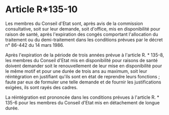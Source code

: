 # Article R*135-10

Les membres du Conseil d'Etat sont, après avis de la commission consultative, soit sur leur demande, soit d'office, mis en disponibilité pour raison de santé, après l'expiration des congés comportant l'allocation du traitement ou du demi-traitement dans les conditions prévues par le décret n° 86-442 du 14 mars 1986.

Après l'expiration de la période de trois années prévue à l'article R. * 135-8, les membres du Conseil d'Etat mis en disponibilité pour raisons de santé doivent demander soit le renouvellement de leur mise en disponibilité pour le même motif et pour une durée de trois ans au maximum, soit leur réintégration en justifiant qu'ils sont en état de reprendre leurs fonctions ; faute par eux de formuler une telle demande et de fournir les justifications exigées, ils sont rayés des cadres.

La réintégration est prononcée dans les conditions prévues à l'article R. * 135-6 pour les membres du Conseil d'Etat mis en détachement de longue durée.
